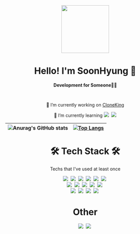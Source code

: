 

<div align='center'>

<img src="https://user-images.githubusercontent.com/26598708/126892484-eb47938a-5d4e-4bcb-b3fe-fdaeab5f8b48.png" height="150px">
  
# **Hello! I'm SoonHyung 👋**

**Development for Someone👨‍💻**
  
<br/>


🔭 I’m currently working on [CloneKing](https://github.com/tnsgud9/CloneKing)

🌱 I’m currently learning <img src="https://img.shields.io/badge/TypeScript-3178C6?style=flat-square&logo=TypeScript&logoColor=white"/> &nbsp;<img src="https://img.shields.io/badge/React-61DAFB?style=flat-square&logo=React&logoColor=white"/>

| ![Anurag's GitHub stats](https://github-readme-stats.vercel.app/api?username=tnsgud9&theme=tokyonight&show_icons=true)  | [![Top Langs](https://github-readme-stats.vercel.app/api/top-langs/?username=tnsgud9&layout=compact&theme=tokyonight)](https://github.com/anuraghazra/github-readme-stats) |
|---:|:---|

# **🛠️ Tech Stack 🛠️**
Techs that I've used at least once

<img src="https://img.shields.io/badge/C-A8B9CC?style=flat-square&logo=C&logoColor=white"/>&nbsp;
<img src="https://img.shields.io/badge/C++-00599C?style=flat-square&logo=C%2B%2B&logoColor=white"/>&nbsp;
<img src="https://img.shields.io/badge/C%23-239120?style=flat-square&logo=Csharp&logoColor=white"/>&nbsp;
<img src="https://img.shields.io/badge/JavaScript-F7DF1E?style=flat-square&logo=JavaScript&logoColor=white"/>&nbsp;
<img src="https://img.shields.io/badge/TypeScript-3178C6?style=flat-square&logo=TypeScript&logoColor=white"/>&nbsp;
<img src="https://img.shields.io/badge/Python-3766AB?style=flat-square&logo=Python&logoColor=white"/>&nbsp;
<br/>
<img src="https://img.shields.io/badge/Unity-000000?style=flat-square&logo=Unity&logoColor=white"/>&nbsp;
<img src="https://img.shields.io/badge/React-61DAFB?style=flat-square&logo=React&logoColor=white"/>&nbsp;
<img src="https://img.shields.io/badge/Node.js-339933?style=flat-square&logo=Node.js&logoColor=white"/>&nbsp;
<img src="https://img.shields.io/badge/Android Studio-3DDC84?style=flat-square&logo=Android Studio&logoColor=white"/>&nbsp;
<img src="https://img.shields.io/badge/MySQL-4479A1?style=flat-square&logo=MySQL&logoColor=white"/>&nbsp;
<br/>
<img src="https://img.shields.io/badge/Git-F05032?style=flat-square&logo=Git&logoColor=white"/>&nbsp;
<img src="https://img.shields.io/badge/Raspberry Pi-A22846?style=flat-square&logo=Raspberry Pi&logoColor=white"/>&nbsp;
<img src="https://img.shields.io/badge/Arduino-00979D?style=flat-square&logo=Arduino&logoColor=white"/>&nbsp;
<img src="https://img.shields.io/badge/Notion-000000?style=flat-square&logo=Notion&color=white&logoColor=black"/>&nbsp;

# **Other**
<a href="https://rogong.tistory.com"><img src="https://img.shields.io/badge/Tech Blog-D95C33?style=flat-square&logo=blog Pi&logoColor=white"/></a>&nbsp;
<a href="mailto:viliketh1s98@naver.com"><img src="https://img.shields.io/badge/Email-03C75A?style=flat-square&logo=email Pi&logoColor=white"/></a>&nbsp;

</div>

